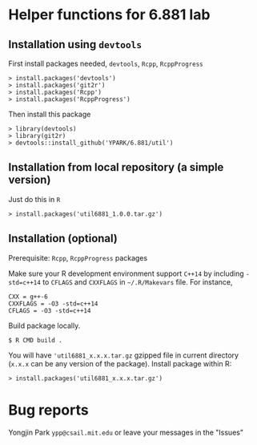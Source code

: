 # Helper functions for 6.881 lab

## Installation using `devtools`

First install packages needed, `devtools`, `Rcpp`, `RcppProgress`

```
> install.packages('devtools')
> install.packages('git2r')
> install.packages('Rcpp')
> install.packages('RcppProgress')
```

Then install this package
```
> library(devtools)
> library(git2r)
> devtools::install_github('YPARK/6.881/util')
```

## Installation from local repository (a simple version)

Just do this in `R`
```
> install.packages('util6881_1.0.0.tar.gz')
```

## Installation (optional)

Prerequisite: `Rcpp`, `RcppProgress` packages

Make sure your R development environment support `C++14` by including
`-std=c++14` to `CFLAGS` and `CXXFLAGS` in `~/.R/Makevars` file.
For instance,
```
CXX = g++-6
CXXFLAGS = -O3 -std=c++14
CFLAGS = -O3 -std=c++14
```

Build package locally.
```
$ R CMD build .
```

You will have `'util6881_x.x.x.tar.gz` gzipped file in current directory
(`x.x.x` can be any version of the package).  Install package within
R:

```
> install.packages('util6881_x.x.x.tar.gz')
```

# Bug reports

Yongjin Park `ypp@csail.mit.edu` or leave your messages in the "Issues"
